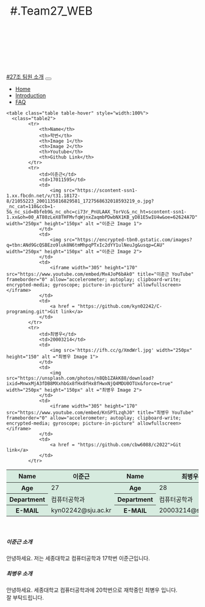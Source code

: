 <!DOCTYPE html>
<html lang="en">
<head>
<mata <meta name="viewport" content="width=device-width, initial-scale=1.0" user-scaleable="yes">
<title>Web Programing Team 27 Introduction</title>
<link href="https://cdn.jsdelivr.net/npm/bootstrap@5.1.3/dist/css/bootstrap.min.css" rel="stylesheet" integrity="sha384-1BmE4kWBq78iYhFldvKuhfTAU6auU8tT94WrHftjDbrCEXSU1oBoqyl2QvZ6jIW3" crossorigin="anonymous">
<meta charset="utf-8">
<meta http-http-equiv="X-UA-Compatible" content="IE=edge">
<meta name="viewport" content="width=device-width, initial-scale=1.0">
<title>Nav bar</title>
<script
  src="https://kit.fontawesome.com/2f2e018ea5.js"
  crossorigin="anonymous">
</script>
<style>
    table {
      border-collapse: collapse;
      width: 100%;
    }

    td, th {
      border: 1px solid #ffffff;
      text-align: left;
      padding: 8px;
    }

    tr{
      background-color: #d6ebdf;
    }
    figure{
      border:0px #A6A6A6 solid;
      font-size: 17px;
      /*display:inline;*/
      display:block;
      /*width:360px;*/
      padding:10px;
      text-align:left;
    }
    .b{
      border:solid 1px;
    }

    @media (max-width:100%){
      image{width:50%;}
      table {width:50%;}
      item {width:50%;}
    }
    @media (max-width:50%){
      image,table,item {width:100%;}
    }
    .image{
      width:100%;
      height:200px;
      background-image: url(https://ifh.cc/g/8AmOtS.jpg);
      background-repeat: no-repeat;
      background-size:cover;
      padding:10px;
      font-size: 30px;
    }
    .table1{
      width:100%;
    }
    .item{
      border:0px solid black;
      width:40%;
      padding:10px;
      background-color: #E6E6E6;
    }

</style>
</head>

<body>
  <div class="image">
    <p class="h2">#.Team27_WEB</p>
  </div>

  <nav class="navbar navbar-expand-lg navbar-light bg-light">
  <div class="container-fluid">
    <a class="navbar-brand" href="file:///Users/choebyeong-u/Desktop/과제/팀%2327%20웹프로그래밍%20(1)%20과제/%2327조%20웹프로그래밍%20파일%20소스%20코드.html?#">#27조 팀원 소개</a>
    <button class="navbar-toggler" type="button" data-bs-toggle="collapse" data-bs-target="#navbarText" aria-controls="navbarText" aria-expanded="false" aria-label="Toggle navigation">
      <span class="navbar-toggler-icon"></span>
    </button>
    <div class="collapse navbar-collapse" id="navbarText">
      <ul class="navbar-nav me-auto mb-2 mb-lg-0">
        <li class="nav-item">
          <a class="nav-link active" aria-current="page" href="#">Home</a>
        </li>
        <li class="nav-item">
          <a class="nav-link" href="#">Introduction</a>
        </li>
        <li class="nav-item">
          <a class="nav-link" href="#">FAQ</a>
        </li>
      </ul>
    </div>
  </div>
</nav>

    <table class="table table-hover" style="width:100%">
      <class="table2">
            <tr>
                <th>Name</th>
                <th>학번</th>
                <th>Image 1</th>
                <th>Image 2</th>
                <th>Youtube</th>
                <th>Github Link</th>
            </tr>
            <tr>
                <td>이준근</td>
                <td>17011595</td>
                <td>
                    <img src="https://scontent-ssn1-1.xx.fbcdn.net/v/t31.18172-8/21055223_2001135816829581_1727568632018593219_o.jpg?_nc_cat=110&ccb=1-5&_nc_sid=8bfeb9&_nc_ohc=ci73r_PnULAAX_TorVc&_nc_ht=scontent-ssn1-1.xx&oh=00_AT80zLeX8THFMvfqWjnxZaqmbPDwbNX1KB_yD81E5wIU4w&oe=62624A7D" width="250px" height="150px" alt ="이준근 Image 1">
                </td>
                <td>
                    <img src="https://encrypted-tbn0.gstatic.com/images?q=tbn:ANd9GcQSBEzo9luk8N6tmMhpqPTxIc2dYY1ulNeuJg&usqp=CAU" width="250px" height="150px" alt ="이준근 Image 2">
                </td>
                <td>
                    <iframe width="305" height="170" src="https://www.youtube.com/embed/Mx4JoP6bAk0" title="이준근 YouTube" frameborder="0" allow="accelerometer; autoplay; clipboard-write; encrypted-media; gyroscope; picture-in-picture" allowfullscreen></iframe>
                </td>
                <td>
                    <a href = "https://github.com/kyn02242/C-programing.git">Git link</a>
                </td>
            </tr>
            <tr>
                <td>최병우</td>
                <td>20003214</td>
                <td>
                    <img src='https://ifh.cc/g/XmdWrl.jpg' width="250px" height="150" alt ="최병우 Image 1">
                </td>
                <td>
                    <img src="https://unsplash.com/photos/n8Qb1ZAkK88/download?ixid=MnwxMjA3fDB8MXxhbGx8fHx8fHx8fHwxNjQ4MDU0OTUx&force=true" width="250px" height="150px" alt ="최병우 Image 2">
                </td>
                <td>
                    <iframe width="305" height="170" src="https://www.youtube.com/embed/KnSPTLzqhJ0" title="최병우 YouTube" frameborder="0" allow="accelerometer; autoplay; clipboard-write; encrypted-media; gyroscope; picture-in-picture" allowfullscreen></iframe>
                </td>
                <td>
                    <a href = "https://github.com/cbw6088/c2022">Git link</a>
                </td>
            </tr>
<script src="https://cdn.jsdelivr.net/npm/bootstrap@5.1.3/dist/js/bootstrap.bundle.min.js" integrity="sha384-ka7Sk0Gln4gmtz2MlQnikT1wXgYsOg+OMhuP+IlRH9sENBO0LRn5q+8nbTov4+1p" crossorigin="anonymous"></script>

<table class="table1">
  <thead>
    <tr>
      <th scope="col">Name</th>
      <th scope="col">이준근</th>
      <th scope="col">Name</th>
      <th scope="col">최병우</th>
    </tr>
  </thead>
  <tbody>
    <tr>
      <th scope="row">Age</th>
      <td>27</td>
      <th scope="row">Age</th>
      <td>28</td>
    </tr>
    <tr>
      <th scope="row">Department</th>
      <td>컴퓨터공학과</td>
      <th scope="row">Department</th>
      <td>컴퓨터공학과</td>
    </tr>
    <tr>
      <th scope="row">E-MAIL</th>
      <td>kyn02242@sju.ac.kr</td>
      <th scope="row">E-MAIL</th>
      <td>20003214@sju.ac.kr</td>
    </tr>
  </tbody>
</table>

<br><h3> </h3>

<div class="row">
  <div class="col-sm-6">
    <div class="card">
      <div class="card-body">
        <h5 class="card-title">이준근 소개</h5>
        <p class="card-text">안녕하세요. 저는 세종대학교 컴퓨터공학과 17학번 이준근입니다.</p>
      </div>
    </div>
  </div>
  <div class="col-sm-6">
    <div class="card">
      <div class="card-body">
        <h5 class="card-title">최병우 소개</h5>
        <p class="card-text">안녕하세요. 세종대학교 컴퓨터공학과에 20학번으로 재학중인 최병우 입니다.
        <br>잘 부탁드립니다.</p>
      </div>
    </div>
  </div>
</div>

</body>
</html>
